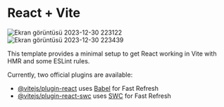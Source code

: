 # React + Vite
![Ekran görüntüsü 2023-12-30 223122](https://github.com/eminyazar/ToDo/assets/109513757/f9719d87-f960-4898-8975-aeebe8674647)
![Ekran görüntüsü 2023-12-30 223439](https://github.com/eminyazar/ToDo/assets/109513757/07effb7c-0448-4584-8976-1601bb8cf225)

This template provides a minimal setup to get React working in Vite with HMR and some ESLint rules.

Currently, two official plugins are available:

- [@vitejs/plugin-react](https://github.com/vitejs/vite-plugin-react/blob/main/packages/plugin-react/README.md) uses [Babel](https://babeljs.io/) for Fast Refresh
- [@vitejs/plugin-react-swc](https://github.com/vitejs/vite-plugin-react-swc) uses [SWC](https://swc.rs/) for Fast Refresh

